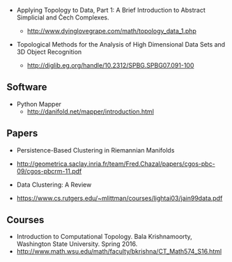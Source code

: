 * Applying Topology to Data, Part 1: A Brief Introduction to Abstract Simplicial and Čech Complexes.
  * http://www.dyinglovegrape.com/math/topology_data_1.php

* Topological Methods for the Analysis of High Dimensional Data Sets and 3D Object Recognition
  * http://diglib.eg.org/handle/10.2312/SPBG.SPBG07.091-100


## Software

* Python Mapper
  * http://danifold.net/mapper/introduction.html


## Papers

* Persistence-Based Clustering in Riemannian Manifolds
 * http://geometrica.saclay.inria.fr/team/Fred.Chazal/papers/cgos-pbc-09/cgos-pbcrm-11.pdf
 
* Data Clustering: A Review
 * https://www.cs.rutgers.edu/~mlittman/courses/lightai03/jain99data.pdf


## Courses

* Introduction to Computational Topology. Bala Krishnamoorty, Washington State University. Spring 2016.
 * http://www.math.wsu.edu/math/faculty/bkrishna/CT_Math574_S16.html
 
